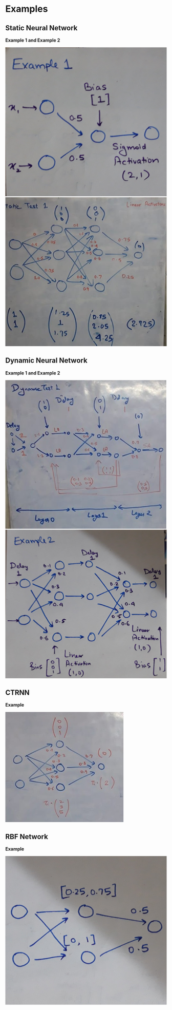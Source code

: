 # Examples

## Static Neural Network

**Example 1 and Example 2**

![Image for Example 1](assets/Static1.jpg)
![Image for Example 2](assets/Static2.jpeg)

## Dynamic Neural Network

**Example 1 and Example 2**

![Image for Example 1](assets/Dynamic1.jpeg)
![Image for Example 2](assets/Dynamic2.jpg)

## CTRNN

**Example**

![Image for Example](assets/ctrnn.jpeg)

## RBF Network

**Example**

![Image for Example](assets/RBF.jpg)
